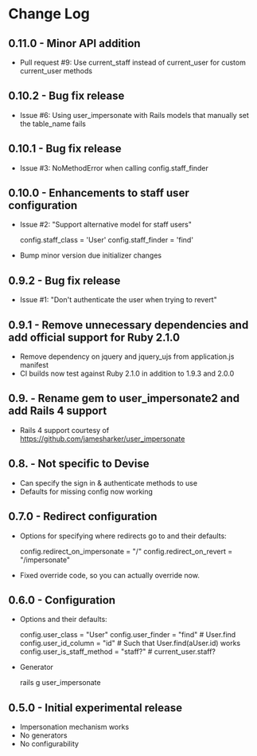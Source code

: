 # Change Log

## 0.11.0 - Minor API addition

* Pull request #9: Use current_staff instead of current_user for custom current_user methods

## 0.10.2 - Bug fix release

* Issue #6: Using user_impersonate with Rails models that manually set the table_name fails

## 0.10.1 - Bug fix release

* Issue #3: NoMethodError when calling config.staff_finder

## 0.10.0 - Enhancements to staff user configuration

* Issue #2: "Support alternative model for staff users"

    config.staff_class = 'User'
    config.staff_finder = 'find'

* Bump minor version due initializer changes

## 0.9.2 - Bug fix release

* Issue #1: "Don't authenticate the user when trying to revert"

## 0.9.1 - Remove unnecessary dependencies and add official support for Ruby 2.1.0

* Remove dependency on jquery and jquery_ujs from application.js manifest
* CI builds now test against Ruby 2.1.0 in addition to 1.9.3 and 2.0.0

## 0.9. - Rename gem to user_impersonate2 and add Rails 4 support

* Rails 4 support courtesy of https://github.com/jamesharker/user_impersonate

## 0.8. - Not specific to Devise

* Can specify the sign in & authenticate methods to use
* Defaults for missing config now working 

## 0.7.0 - Redirect configuration

* Options for specifying where redirects go to and their defaults:

    config.redirect_on_impersonate = "/"
    config.redirect_on_revert = "/impersonate"

* Fixed override code, so you can actually override now.

## 0.6.0 - Configuration

* Options and their defaults:

    config.user_class           = "User"
    config.user_finder          = "find"   # User.find
    config.user_id_column       = "id"     # Such that User.find(aUser.id) works
    config.user_is_staff_method = "staff?" # current_user.staff?

* Generator

    rails g user_impersonate

## 0.5.0 - Initial experimental release

* Impersonation mechanism works
* No generators
* No configurability

